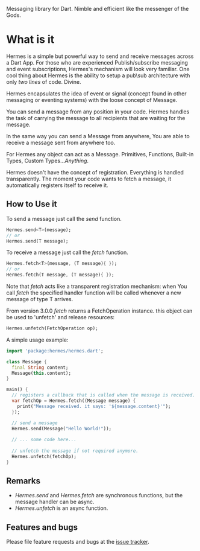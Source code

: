 Messaging library for Dart. Nimble and efficient like the messenger of the Gods.

# What is it

Hermes is a simple but powerful way to send and receive messages across a Dart App.
For those who are experienced Publish/subscribe messaging and event subscriptions, Hermes's mechanism will look very familiar.
One cool thing about Hermes is the ability to setup a pub\sub architecture with only *two lines* of code.
Divine.

Hermes encapsulates the idea of event or signal (concept found in other messaging or eventing systems)
with the loose concept of Message.

You can send a message from any position in your code. Hermes handles the task of carrying the message to all recipients that
are waiting for the message.

In the same way you can send a Message from anywhere, You are able to receive a message sent from anywhere too.

For Hermes any object can act as a Message. Primitives, Functions, Built-in Types, Custom Types...*Anything*.

Hermes doesn't have the concept of registration. Everything is handled transparently. The moment your code wants to fetch a message, it automatically registers itself to receive it.


## How to Use it

To send a message just call the _send_ function.
```dart
Hermes.send<T>(message);
// or
Hermes.send(T message);
```

To receive a message just call the _fetch_ function.
```dart
Hermes.fetch<T>(message, (T message){ });
// or
Hermes.fetch(T message, (T message){ });
```

Note that _fetch_ acts like a transparent registration mechanism: when You call _fetch_ the specified handler function will be called whenever a new message of type T arrives.

From version 3.0.0 _fetch_ returns a FetchOperation instance. this object can be used to 'unfetch' and release resources:
```dart
Hermes.unfetch(FetchOperation op);
```


A simple usage example:

```dart
import 'package:hermes/hermes.dart';

class Message {
  final String content;
  Message(this.content);
}

main() {
  // registers a callback that is called when the message is received.
  var fetchOp = Hermes.fetch((Message message) {
    print("Message received. it says: '${message.content}'");
  });

  // send a message
  Hermes.send(Message("Hello World!"));
  
  // ... some code here...
  
  // unfetch the message if not required anymore.
  Hermes.unfetch(fetchOp);
}

```

## Remarks

- _Hermes.send_ and _Hermes.fetch_ are synchronous functions, but the message handler can be async.
- _Hermes.unfetch_ is an async function.

## Features and bugs

Please file feature requests and bugs at the [issue tracker][tracker].

[tracker]: http://www.github.com/xenoken/hermes/issues
